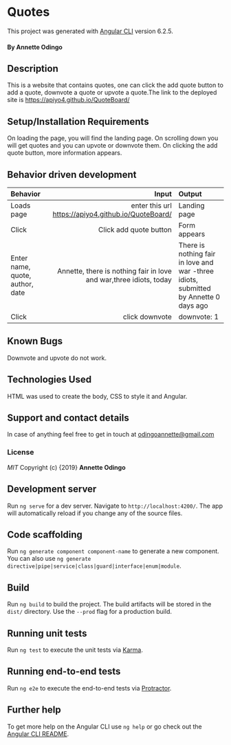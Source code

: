 # Quotes

This project was generated with [Angular CLI](https://github.com/angular/angular-cli) version 6.2.5.
#### By **Annette Odingo**
## Description
This is a website that contains quotes, one can click the add quote button to add a quote, downvote a quote or upvote a quote.The link to the deployed site is https://apiyo4.github.io/QuoteBoard/
## Setup/Installation Requirements
On loading the page, you will find the landing page. On scrolling down you will get quotes and you can upvote or downvote them. On clicking the add quote button, more information appears.
## Behavior driven development
|Behavior|Input|Output|
|:-------|-----:|:------|
|Loads page| enter this url https://apiyo4.github.io/QuoteBoard/| Landing page |
|Click | Click add quote button |Form appears |
|Enter name, quote, author, date | Annette, there is nothing fair in love and war,three idiots, today|There is nothing fair in love and war -three idiots, submitted by Annette 0 days ago |
|Click| click downvote| downvote: 1 |
## Known Bugs
Downvote and upvote do not work.
## Technologies Used
HTML was used to create the body, CSS to style it and Angular.
## Support and contact details
In case of anything feel free to get in touch at odingoannette@gmail.com
### License
*MIT* 
Copyright (c) {2019} **Annette Odingo**

## Development server

Run `ng serve` for a dev server. Navigate to `http://localhost:4200/`. The app will automatically reload if you change any of the source files.

## Code scaffolding

Run `ng generate component component-name` to generate a new component. You can also use `ng generate directive|pipe|service|class|guard|interface|enum|module`.

## Build

Run `ng build` to build the project. The build artifacts will be stored in the `dist/` directory. Use the `--prod` flag for a production build.

## Running unit tests

Run `ng test` to execute the unit tests via [Karma](https://karma-runner.github.io).

## Running end-to-end tests

Run `ng e2e` to execute the end-to-end tests via [Protractor](http://www.protractortest.org/).

## Further help

To get more help on the Angular CLI use `ng help` or go check out the [Angular CLI README](https://github.com/angular/angular-cli/blob/master/README.md).
